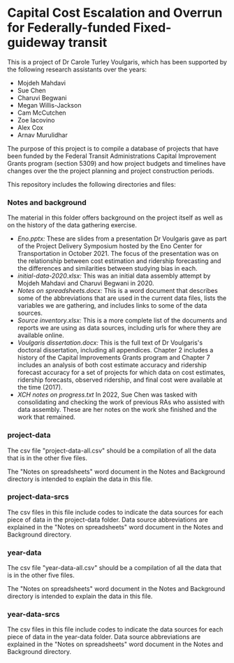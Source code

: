 # Capital Cost Escalation and Overrun for Federally-funded Fixed-guideway transit

This is a project of Dr Carole Turley Voulgaris, which has been supported by the
following research assistants over the years:

* Mojdeh Mahdavi
* Sue Chen
* Charuvi Begwani
* Megan Willis-Jackson
* Cam McCutchen
* Zoe Iacovino
* Alex Cox
* Arnav Murulidhar

The purpose of this project is to compile a database of projects that have been
funded by the Federal Transit Administrations Capital Improvement Grants program
(section 5309) and how project budgets and timelines have changes over the the
project planning and project construction periods.

This repository includes the following directories and files:

### Notes and background

The material in this folder offers background on the project itself as well as on
the history of the data gathering exercise.

* *Eno.pptx:* These are slides from a presentation Dr Voulgaris gave as part of 
the Project Delivery Symposium hosted by the Eno Center for Transportation in 
October 2021. The focus of the presentation was on the relationship between
cost estimation and ridership forecasting and the differences and similarities
between studying bias in each.
* *initial-data-2020.xlsx:* This was an initial data assembly attempt by Mojdeh
Mahdavi and Charuvi Begwani in 2020.
* *Notes on spreadsheets.docx:* This is a word document that describes some of 
the abbreviations that are used in the current data files, lists the variables
we are gathering, and includes links to some of the data sources.
* *Source inventory.xlsx:* This is a more complete list of the documents and 
reports we are using as data sources, including urls for where they are available
online.
* *Voulgaris dissertation.docx:* This is the full text of Dr Voulgaris's doctoral
dissertation, including all appendices. Chapter 2 includes a history of the
Capital Improvements Grants program and Chapter 7 includes an analysis of both
cost estimate accuracy and ridership forecast accuracy for a set of projects for
which data on cost estimates, ridership forecasts, observed ridership, and final
cost were available at the time (2017).
* *XCH notes on progress.txt* In 2022, Sue Chen was tasked with consolidating 
and checking the work of previous RAs who assisted with data assembly. These are 
her notes on the work she finished and the work that remained.

### project-data

The csv file "project-data-all.csv" should be a compilation of all the data
that is in the other five files.

The "Notes on spreadsheets" word document in the Notes and Background directory
is intended to explain the data in this file.

### project-data-srcs

The csv files in this file include codes to indicate the data sources for each 
piece of data in the project-data folder. Data source abbreviations are explained
in the "Notes on spreadsheets" word document in the Notes and Background directory.

### year-data

The csv file "year-data-all.csv" should be a compilation of all the data
that is in the other five files.

The "Notes on spreadsheets" word document in the Notes and Background directory
is intended to explain the data in this file.

### year-data-srcs

The csv files in this file include codes to indicate the data sources for each 
piece of data in the year-data folder. Data source abbreviations are explained
in the "Notes on spreadsheets" word document in the Notes and Background directory.